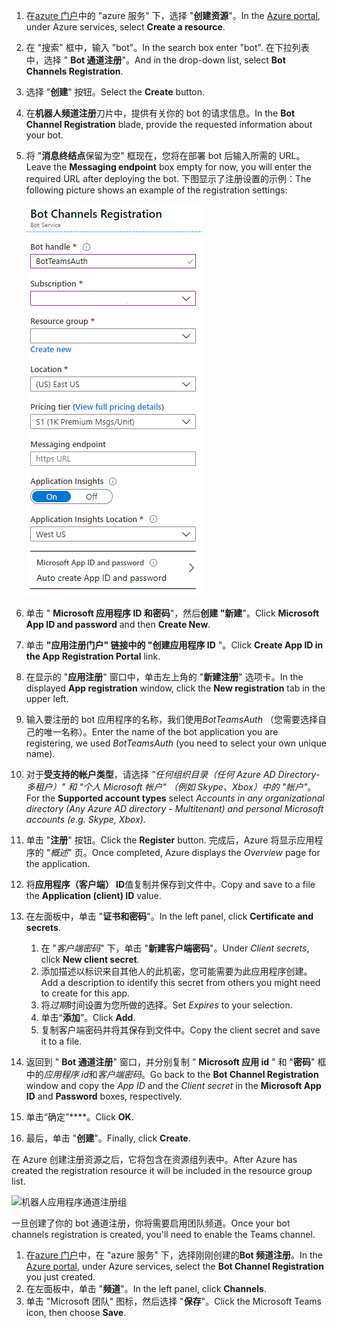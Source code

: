 1. <span data-ttu-id="e4666-101">在[azure 门户](https://ms.portal.azure.com/#home)中的 "azure 服务" 下，选择 "**创建资源**"。</span><span class="sxs-lookup"><span data-stu-id="e4666-101">In the [Azure portal](https://ms.portal.azure.com/#home), under Azure services, select **Create a resource**.</span></span>
1. <span data-ttu-id="e4666-102">在 "搜索" 框中，输入 "bot"。</span><span class="sxs-lookup"><span data-stu-id="e4666-102">In the search box enter "bot".</span></span> <span data-ttu-id="e4666-103">在下拉列表中，选择 " **Bot 通道注册**"。</span><span class="sxs-lookup"><span data-stu-id="e4666-103">And in the drop-down list, select **Bot Channels Registration**.</span></span>
1. <span data-ttu-id="e4666-104">选择 "**创建**" 按钮。</span><span class="sxs-lookup"><span data-stu-id="e4666-104">Select the **Create** button.</span></span>
1. <span data-ttu-id="e4666-105">在**机器人频道注册**刀片中，提供有关你的 bot 的请求信息。</span><span class="sxs-lookup"><span data-stu-id="e4666-105">In the **Bot Channel Registration** blade, provide the requested information about your bot.</span></span>
1. <span data-ttu-id="e4666-106">将 "**消息终结点**保留为空" 框现在，您将在部署 bot 后输入所需的 URL。</span><span class="sxs-lookup"><span data-stu-id="e4666-106">Leave the **Messaging endpoint** box empty for now, you will enter the required URL after deploying the bot.</span></span> <span data-ttu-id="e4666-107">下图显示了注册设置的示例：</span><span class="sxs-lookup"><span data-stu-id="e4666-107">The following picture shows an example of the registration settings:</span></span>

    ![机器人应用程序通道注册](../../assets/images/authentication/auth-bot-channels-registration.png)

1. <span data-ttu-id="e4666-109">单击 " **Microsoft 应用程序 ID 和密码**"，然后**创建 "新建**"。</span><span class="sxs-lookup"><span data-stu-id="e4666-109">Click **Microsoft App ID and password** and then **Create New**.</span></span>
1. <span data-ttu-id="e4666-110">单击 **"应用注册门户" 链接中的 "创建应用程序 ID** "。</span><span class="sxs-lookup"><span data-stu-id="e4666-110">Click **Create App ID in the App Registration Portal** link.</span></span>
1. <span data-ttu-id="e4666-111">在显示的 "**应用注册**" 窗口中，单击左上角的 "**新建注册**" 选项卡。</span><span class="sxs-lookup"><span data-stu-id="e4666-111">In the displayed **App registration** window, click the **New registration** tab in the upper left.</span></span>
1. <span data-ttu-id="e4666-112">输入要注册的 bot 应用程序的名称，我们使用*BotTeamsAuth* （您需要选择自己的唯一名称）。</span><span class="sxs-lookup"><span data-stu-id="e4666-112">Enter the name of the bot application you are registering, we used *BotTeamsAuth* (you need to select your own unique name).</span></span>
1. <span data-ttu-id="e4666-113">对于**受支持的帐户类型**，请选择 *"任何组织目录（任何 Azure AD Directory-多租户）" 和 "个人 Microsoft 帐户" （例如 Skype、Xbox）中的 "帐户"*。</span><span class="sxs-lookup"><span data-stu-id="e4666-113">For the **Supported account types** select *Accounts in any organizational directory (Any Azure AD directory - Multitenant) and personal Microsoft accounts (e.g. Skype, Xbox)*.</span></span>
1. <span data-ttu-id="e4666-114">单击 "**注册**" 按钮。</span><span class="sxs-lookup"><span data-stu-id="e4666-114">Click the **Register** button.</span></span> <span data-ttu-id="e4666-115">完成后，Azure 将显示应用程序的 "*概述*" 页。</span><span class="sxs-lookup"><span data-stu-id="e4666-115">Once completed, Azure displays the *Overview* page for the application.</span></span>
1. <span data-ttu-id="e4666-116">将**应用程序（客户端） ID**值复制并保存到文件中。</span><span class="sxs-lookup"><span data-stu-id="e4666-116">Copy and save to a file the **Application (client) ID** value.</span></span>
1. <span data-ttu-id="e4666-117">在左面板中，单击 "**证书和密码**"。</span><span class="sxs-lookup"><span data-stu-id="e4666-117">In the left panel, click **Certificate and secrets**.</span></span>
    1. <span data-ttu-id="e4666-118">在 "*客户端密码*" 下，单击 "**新建客户端密码**"。</span><span class="sxs-lookup"><span data-stu-id="e4666-118">Under *Client secrets*, click **New client secret**.</span></span>
    1. <span data-ttu-id="e4666-119">添加描述以标识来自其他人的此机密，您可能需要为此应用程序创建。</span><span class="sxs-lookup"><span data-stu-id="e4666-119">Add a description to identify this secret from others you might need to create for this app.</span></span>
    1. <span data-ttu-id="e4666-120">将*过期*时间设置为您所做的选择。</span><span class="sxs-lookup"><span data-stu-id="e4666-120">Set *Expires* to your selection.</span></span>
    1. <span data-ttu-id="e4666-121">单击“**添加**”。</span><span class="sxs-lookup"><span data-stu-id="e4666-121">Click **Add**.</span></span>
    1. <span data-ttu-id="e4666-122">复制客户端密码并将其保存到文件中。</span><span class="sxs-lookup"><span data-stu-id="e4666-122">Copy the client secret and save it to a file.</span></span>
1. <span data-ttu-id="e4666-123">返回到 " **Bot 通道注册**" 窗口，并分别复制 " **Microsoft 应用 id** " 和 "**密码**" 框中的*应用程序 id*和*客户端密码*。</span><span class="sxs-lookup"><span data-stu-id="e4666-123">Go back to the **Bot Channel Registration** window and copy the *App ID* and the *Client secret* in the **Microsoft App ID** and **Password** boxes, respectively.</span></span>
1. <span data-ttu-id="e4666-124">单击“确定”\*\*\*\*。</span><span class="sxs-lookup"><span data-stu-id="e4666-124">Click **OK**.</span></span>
1. <span data-ttu-id="e4666-125">最后，单击 "**创建**"。</span><span class="sxs-lookup"><span data-stu-id="e4666-125">Finally, click **Create**.</span></span>

<span data-ttu-id="e4666-126">在 Azure 创建注册资源之后，它将包含在资源组列表中。</span><span class="sxs-lookup"><span data-stu-id="e4666-126">After Azure has created the registration resource it will be included in the resource group list.</span></span>  

![机器人应用程序通道注册组](~/assets/images/authentication/auth-bot-channels-registration-group.PNG)

<span data-ttu-id="e4666-128">一旦创建了你的 bot 通道注册，你将需要启用团队频道。</span><span class="sxs-lookup"><span data-stu-id="e4666-128">Once your bot channels registration is created, you'll need to enable the Teams channel.</span></span>

1. <span data-ttu-id="e4666-129">在[azure 门户](https://ms.portal.azure.com/#home)中，在 "azure 服务" 下，选择刚刚创建的**Bot 频道注册**。</span><span class="sxs-lookup"><span data-stu-id="e4666-129">In the [Azure portal](https://ms.portal.azure.com/#home), under Azure services, select the **Bot Channel Registration** you just created.</span></span>
1. <span data-ttu-id="e4666-130">在左面板中，单击 "**频道**"。</span><span class="sxs-lookup"><span data-stu-id="e4666-130">In the left panel, click **Channels**.</span></span>
1. <span data-ttu-id="e4666-131">单击 "Microsoft 团队" 图标，然后选择 "**保存**"。</span><span class="sxs-lookup"><span data-stu-id="e4666-131">Click the Microsoft Teams icon, then choose **Save**.</span></span>
